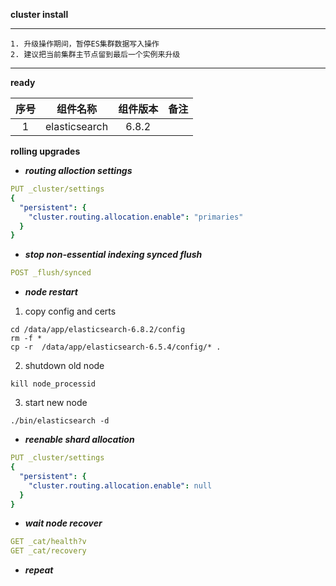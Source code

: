 **cluster install**

---
```
1. 升级操作期间，暂停ES集群数据写入操作
2. 建议把当前集群主节点留到最后一个实例来升级
```
----

**ready**

| 序号 | 组件名称 | 组件版本 | 备注 |
|:---:|:---:|:---:|:---:|
| 1 | elasticsearch | 6.8.2 | |

**rolling upgrades**

- ***routing alloction settings***
```yaml
PUT _cluster/settings
{
  "persistent": {
    "cluster.routing.allocation.enable": "primaries"
  }
}
```

- ***stop non-essential indexing synced flush***
```yaml
POST _flush/synced
```

- ***node restart***

1. copy config and certs
```
cd /data/app/elasticsearch-6.8.2/config
rm -f *
cp -r  /data/app/elasticsearch-6.5.4/config/* .
```

2. shutdown old node
```
kill node_processid
```

3. start new node
```
./bin/elasticsearch -d
```

- ***reenable shard allocation***

```yaml
PUT _cluster/settings
{
  "persistent": {
    "cluster.routing.allocation.enable": null
  }
}
```

- ***wait node recover***

```yaml
GET _cat/health?v
GET _cat/recovery
```

- ***repeat***
